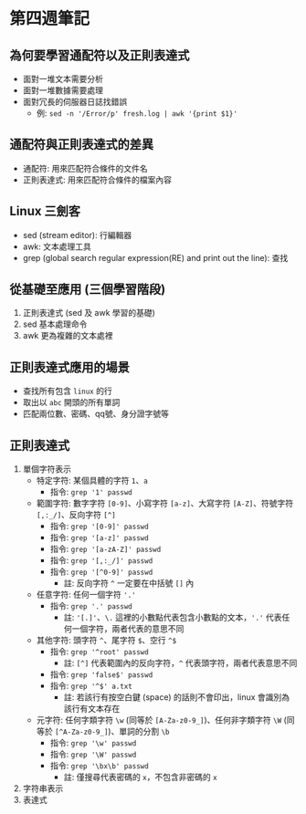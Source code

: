 # 第四週筆記
## 為何要學習通配符以及正則表達式
* 面對一堆文本需要分析
* 面對一堆數據需要處理
* 面對冗長的伺服器日誌找錯誤
    + 例: `sed -n '/Error/p' fresh.log | awk '{print $1}'`
## 通配符與正則表達式的差異
* 通配符: 用來匹配符合條件的文件名
* 正則表達式: 用來匹配符合條件的檔案內容
## Linux 三劍客
* sed (stream editor): 行編輯器
* awk: 文本處理工具
* grep (global search regular expression(RE) and print out the line): 查找
## 從基礎至應用 (三個學習階段)
1. 正則表達式 (sed 及 awk 學習的基礎)
2. sed 基本處理命令
3. awk 更為複雜的文本處裡
## 正則表達式應用的場景
* 查找所有包含 `linux` 的行
* 取出以 `abc` 開頭的所有單詞
* 匹配兩位數、密碼、qq號、身分證字號等
## 正則表達式
1. 單個字符表示
    * 特定字符: 某個具體的字符 `1`、`a`
        * 指令: `grep '1' passwd`
    * 範圍字符: 數字字符 `[0-9]`、小寫字符 `[a-z]`、大寫字符 `[A-Z]`、符號字符 `[,:_/]`、反向字符 `[^]`
        * 指令: `grep '[0-9]' passwd` 
        * 指令: `grep '[a-z]' passwd` 
        * 指令: `grep '[a-zA-Z]' passwd`
        * 指令: `grep '[,:_/]' passwd`
        * 指令: `grep '[^0-9]' passwd` 
            * 註: 反向字符 `^` 一定要在中括號 `[]` 內
    * 任意字符: 任何一個字符 `'.'`
        * 指令: `grep '.' passwd`
            * 註: `'[.]'`、`\.` 這裡的小數點代表包含小數點的文本，`'.'` 代表任何一個字符，兩者代表的意思不同 
    * 其他字符: 頭字符 `^`、尾字符 `$`、空行 `^$`
        * 指令: `grep '^root' passwd`
            * 註: `[^]` 代表範圍內的反向字符，`^` 代表頭字符，兩者代表意思不同
        * 指令: `grep 'false$' passwd`
        * 指令: `grep '^$' a.txt`
            * 註: 若該行有按空白鍵 (space) 的話則不會印出，linux 會識別為該行有文本存在
    * 元字符: 任何字類字符 `\w` (同等於 `[A-Za-z0-9_]`)、任何非字類字符 `\W` (同等於 `[^A-Za-z0-9_]`)、單詞的分割 `\b`
        * 指令: `grep '\w' passwd`
        * 指令: `grep '\W' passwd`
        * 指令: `grep '\bx\b' passwd` 
            * 註: 僅搜尋代表密碼的 `x`，不包含非密碼的 `x`
2. 字符串表示
3. 表達式

